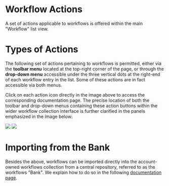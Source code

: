 # Workflow Actions

A set of actions applicable to workflows is offered within the main "Workflow" list view.

# Types of Actions

The following set of actions pertaining to workflows is permitted, either via the **toolbar menu** located at the top-right corner of the page, or through the **drop-down menu** accessible under the three vertical dots at the right-end of each workflow entry in the list. Some of these actions are in fact accessible via both menus.

Click on each action icon directly in the image above to access the corresponding documentation page. The precise location of both the toolbar and drop-down menus containing these action buttons within the wider workflow collection interface is further clarified in the panels emphasized in the image below:

<!-- TODO: the picture looks really weird - adjust it to have smaller icons and horizontal aspect ratio -->

<img src="/images/workflow-actions-buttons.png" usemap="#mapname">
                                                  
<map name="mapname">
<area shape="rect" coords="0,144,330,319" href="/workflows/creating-workflows/">
<area shape="rect" coords="0,319,330,428" href="/workflows/open-edit/">
<area shape="rect" coords="0,428,330,551" href="/workflows/clone">
<area shape="rect" coords="330,147,670,264" href="/workflows/other-actions">
<area shape="rect" coords="330,264,670,387" href="/workflows/updating-workflows">
<area shape="rect" coords="330,387,670,492" href="/workflows/other-actions">
<area shape="rect" coords="330,492,670,570" href="/workflows/searching">
</map>
                                                  
                                                  
<img src="/images/workflow-actions-menus.png"/>


# Importing from the Bank

Besides the above, workflows can be imported directly into the account-owned workflows collection from a central repository, referred to as the workflows "Bank". We explain how to do so in the following [documentation page](workflow-bank.md). 
